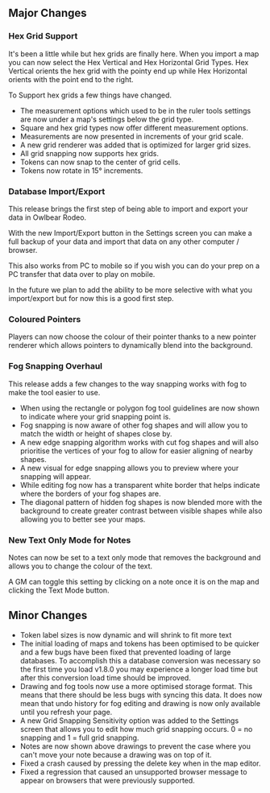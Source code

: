 ## Major Changes

### Hex Grid Support

It's been a little while but hex grids are finally here.
When you import a map you can now select the Hex Vertical and Hex Horizontal Grid Types. Hex Vertical orients the hex grid with the pointy end up while Hex Horizontal orients with the point end to the right.

To Support hex grids a few things have changed.

- The measurement options which used to be in the ruler tools settings are now under a map's settings below the grid type.
- Square and hex grid types now offer different measurement options.
- Measurements are now presented in increments of your grid scale.
- A new grid renderer was added that is optimized for larger grid sizes.
- All grid snapping now supports hex grids.
- Tokens can now snap to the center of grid cells.
- Tokens now rotate in 15° increments.

### Database Import/Export

This release brings the first step of being able to import and export your data in Owlbear Rodeo.

With the new Import/Export button in the Settings screen you can make a full backup of your data and import that data on any other computer / browser.

This also works from PC to mobile so if you wish you can do your prep on a PC transfer that data over to play on mobile.

In the future we plan to add the ability to be more selective with what you import/export but for now this is a good first step.

### Coloured Pointers

Players can now choose the colour of their pointer thanks to a new pointer renderer which allows pointers to dynamically blend into the background.

### Fog Snapping Overhaul

This release adds a few changes to the way snapping works with fog to make the tool easier to use.

- When using the rectangle or polygon fog tool guidelines are now shown to indicate where your grid snapping point is.
- Fog snapping is now aware of other fog shapes and will allow you to match the width or height of shapes close by.
- A new edge snapping algorithm works with cut fog shapes and will also prioritise the vertices of your fog to allow for easier aligning of nearby shapes.
- A new visual for edge snapping allows you to preview where your snapping will appear.
- While editing fog now has a transparent white border that helps indicate where the borders of your fog shapes are.
- The diagonal pattern of hidden fog shapes is now blended more with the background to create greater contrast between visible shapes while also allowing you to better see your maps.

### New Text Only Mode for Notes

Notes can now be set to a text only mode that removes the background and allows you to change the colour of the text.

A GM can toggle this setting by clicking on a note once it is on the map and clicking the Text Mode button.

## Minor Changes

- Token label sizes is now dynamic and will shrink to fit more text
- The initial loading of maps and tokens has been optimised to be quicker and a few bugs have been fixed that prevented loading of large databases. To accomplish this a database conversion was necessary so the first time you load v1.8.0 you may experience a longer load time but after this conversion load time should be improved.
- Drawing and fog tools now use a more optimised storage format. This means that there should be less bugs with syncing this data. It does now mean that undo history for fog editing and drawing is now only available until you refresh your page.
- A new Grid Snapping Sensitivity option was added to the Settings screen that allows you to edit how much grid snapping occurs. 0 = no snapping and 1 = full grid snapping.
- Notes are now shown above drawings to prevent the case where you can't move your note because a drawing was on top of it.
- Fixed a crash caused by pressing the delete key when in the map editor.
- Fixed a regression that caused an unsupported browser message to appear on browsers that were previously supported.
